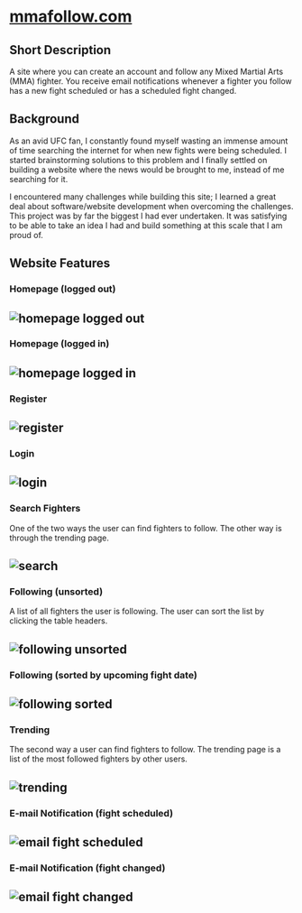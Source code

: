 # [mmafollow.com](https://www.mmafollow.com)

## Short Description

A site where you can create an account and follow any Mixed Martial Arts (MMA) fighter. You receive email notifications whenever a fighter you follow has a new fight scheduled or has a scheduled fight changed.

## Background

As an avid UFC fan, I constantly found myself wasting an immense amount of time searching the internet for when new fights were being scheduled. I started brainstorming solutions to this problem and I finally settled on building a website where the news would be brought to me, instead of me searching for it.

I encountered many challenges while building this site; I learned a great deal about software/website development when overcoming the challenges. This project was by far the biggest I had ever undertaken. It was satisfying to be able to take an idea I had and build something at this scale that I am proud of.

## Website Features

### Homepage (logged out)

![homepage logged out](https://user-images.githubusercontent.com/67564744/167144231-a5e89579-bcac-47b7-aa42-4ae0175974f0.png)
---
### Homepage (logged in)

![homepage logged in](https://user-images.githubusercontent.com/67564744/167144447-09ae8462-cd25-44da-8967-e849176c9f60.png)
---
### Register

![register](https://user-images.githubusercontent.com/67564744/167144509-50790b84-274f-474b-b10e-9a2e9442a0b7.png)
---
### Login

![login](https://user-images.githubusercontent.com/67564744/167144590-ca14a947-1d2c-413b-8c02-5dbb8bebfe6e.png)
---
### Search Fighters
One of the two ways the user can find fighters to follow. The other way is through the trending page.

![search](https://user-images.githubusercontent.com/67564744/167144808-6729c482-434e-4bd2-9e09-ce97aaaeedd1.png)
---
### Following (unsorted)
A list of all fighters the user is following. The user can sort the list by clicking the table headers.

![following unsorted](https://user-images.githubusercontent.com/67564744/167144900-478d813e-b565-413a-abde-d46b22cc2fa4.png)
---
### Following (sorted by upcoming fight date)

![following sorted](https://user-images.githubusercontent.com/67564744/167144967-55dc1e7b-1360-4824-b3ae-cc9176786b1e.png)
---
### Trending
The second way a user can find fighters to follow. The trending page is a list of the most followed fighters by other users.

![trending](https://user-images.githubusercontent.com/67564744/167145006-c5451319-d9eb-4ef1-8ae3-e17733290d7b.png)
---
### E-mail Notification (fight scheduled)

![email fight scheduled](https://user-images.githubusercontent.com/67564744/167158700-122b3a5f-5369-4fd7-8322-bdab641fc107.png)
---
### E-mail Notification (fight changed)

![email fight changed](https://user-images.githubusercontent.com/67564744/167158881-11df9d47-90a6-46e0-bf0b-849b85e07b6a.png)
---
